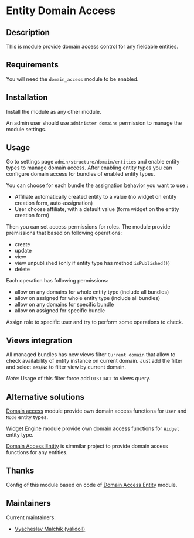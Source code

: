 Entity Domain Access
============

Description
-----------

This is module provide domain access control for any fieldable entities.

Requirements
------------
You will need the `domain_access` module to be enabled.

Installation
------------
Install the module as any other module.

An admin user should use `administer domains` permission to manage the module settings.

Usage
-----
Go to settings page `admin/structure/domain/entities` and enable entity types to manage domain access.
After enabling entity types you can configure domain access for bundles of enabled entity types.

You can choose for each bundle the assignation behavior you want to use :

- Affiliate automatically created entity to a value
	(no widget on entity creation form, auto-assignation)
- User choose affiliate, with a default value
	(form widget on the entity creation form)

Then you can set access permissions for roles. The module provide premissions that based on following operations:

- create
- update
- view
- view unpublished (only if entity type has method `isPublished()`)
- delete

Each operation has following permissions:

- allow on any domains for whole entity type (include all bundles)
- allow on assigned for whole entity type (include all bundles)
- allow on any domains for specific bundle
- allow on assigned for specific bundle

Assign role to specific user and try to perform some operations to check.


Views integration
-----------------
All managed bundles has new views filter `Current domain` that allow to check availability of entity instance on current domain. Just add the filter and select `Yes`/`No` to filter view by current domain.

*Note*: Usage of this filter force add `DISTINCT` to views query.

Alternative solutions
---------------------
[Domain access](https://www.drupal.org/project/domain) module provide own domain access functions for `User` and `Node` entity types.

[Widget Engine](https://www.drupal.org/project/widget_engine)  module provide own domain access functions for `Widget` entity type.

[Domain Access Entity](https://www.drupal.org/project/domain_entity) is simmilar project to provide domain access functions for any entities.

Thanks
-------
Config of this module based on code of [Domain Access Entity](https://www.drupal.org/project/domain_entity) module.

Maintainers
-----------
Current maintainers:

  * [Vyacheslav Malchik (validoll)](https://www.drupal.org/u/validoll)
